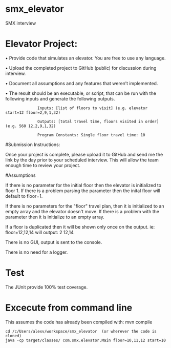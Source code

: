 # smx_elevator
SMX interview

# Elevator Project:

•    Provide code that simulates an elevator. You are free to use any language.

•    Upload the completed project to GitHub (public) for discussion during interview.

•    Document all assumptions and any features that weren’t implemented.

•    The result should be an executable, or script, that can be run with the following inputs and generate the following outputs.

                  Inputs: [list of floors to visit] (e.g. elevator start=12 floor=2,9,1,32)

                  Outputs: [total travel time, floors visited in order] (e.g. 560 12,2,9,1,32)

                  Program Constants: Single floor travel time: 10

#Submission Instructions:

Once your project is complete, please upload it to GitHub and send me the link by the day prior to your scheduled interview. This will allow the team enough time to review your project.

#Assumptions

If there is no parameter for the initial floor then the elevator is initialized to floor 1. If there is a problem parsing the parameter then the inital floor will default to floor=1.

If there is no parameters for the "floor" travel plan, then it is initialized to an empty array and the elevator doesn't move.  If there is a problem with the parameter then it is initialize to an empty array.

If a floor is duplicated then it will be shown only once on the output.  ie: floor=12,12,14 will output: 2 12,14  

There is no GUI, output is sent to the console.

There is no need for a logger.

# Test

The JUnit provide 100% test coverage.

# Excecute from command line

This assumes the code has already been compiled with: mvn compile

	cd /c/Users/alexv/workspace/smx_elevator  (or wherever the code is cloned)
	java -cp target/classes/ com.smx.elevator.Main floor=10,11,12 start=10
